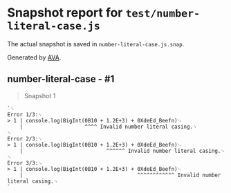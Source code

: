 # Snapshot report for `test/number-literal-case.js`

The actual snapshot is saved in `number-literal-case.js.snap`.

Generated by [AVA](https://avajs.dev).

## number-literal-case - #1

> Snapshot 1

    `␊
    Error 1/3:␊
    > 1 | console.log(BigInt(0B10 + 1.2E+3) + 0XdeEd_Beefn)␊
        |                    ^^^^ Invalid number literal casing.␊
    ␊
    Error 2/3:␊
    > 1 | console.log(BigInt(0B10 + 1.2E+3) + 0XdeEd_Beefn)␊
        |                           ^^^^^^ Invalid number literal casing.␊
    ␊
    Error 3/3:␊
    > 1 | console.log(BigInt(0B10 + 1.2E+3) + 0XdeEd_Beefn)␊
        |                                     ^^^^^^^^^^^^ Invalid number literal casing.␊
    `
